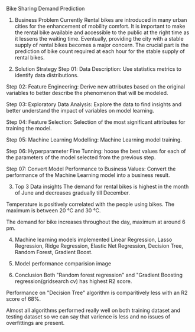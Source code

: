 
Bike Sharing Demand Prediction

1. Business Problem
Currently Rental bikes are introduced in many urban cities for the enhancement of mobility comfort. It is important to make the rental bike available and accessible to the public at the right time as it lessens the waiting time. Eventually, providing the city with a stable supply of rental bikes becomes a major concern. The crucial part is the prediction of bike count required at each hour for the stable supply of rental bikes.

2. Solution Strategy
Step 01: Data Description: Use statistics metrics to identify data distributions.

Step 02: Feature Engineering: Derive new attributes based on the original variables to better describe the phenomenon that will be modeled.

Step 03: Exploratory Data Analysis: Explore the data to find insights and better understand the impact of variables on model learning.

Step 04: Feature Selection: Selection of the most significant attributes for training the model.

Step 05: Machine Learning Modelling: Machine Learning model training.

Step 06: Hyperparameter Fine Tunning: hoose the best values for each of the parameters of the model selected from the previous step.

Step 07: Convert Model Performance to Business Values: Convert the performance of the Machine Learning model into a business result.

3. Top 3 Data insights
The demand for rental bikes is highest in the month of June and decreases gradually till December.

Temperature is positively correlated with the people using bikes. The maximum is between 20 °C and 30 °C.

The demand for bike increases throughout the day, maximum at around 6 pm.

4. Machine learning models implemented
Linear Regression, Lasso Regression, Ridge Regression, Elastic Net Regression, Decision Tree, Random Forest, Gradient Boost.

5. Model performance comparision
image

6. Conclusion
Both "Random forest regression" and "Gradient Boosting regression(gridsearch cv) has highest R2 score.

Performance on "Decision Tree" algorithm is comparitively less with an R2 score of 68%.

Almost all algorithms performed really well on both training dataset and testing dataset so we can say that varience is less and no issues of overfittings are present.
